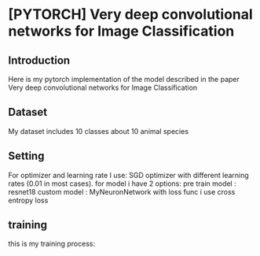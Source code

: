 #  [PYTORCH] Very deep convolutional networks for Image Classification
## Introduction
Here is my pytorch implementation of the model described in the paper Very deep convolutional networks for Image Classification 
## Dataset
My dataset includes 10 classes about 10 animal species 
## Setting
 For optimizer and learning rate I use:
SGD optimizer with different learning rates (0.01 in most cases).
for model i have 2 options:
pre train model : resnet18 
custom model : MyNeuronNetwork
with loss func i use cross entropy loss
## training
this is my training process: 
